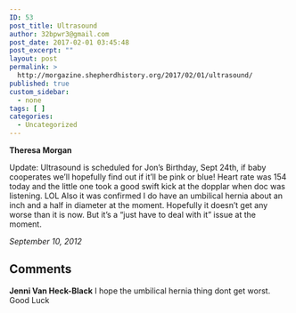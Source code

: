 ```yaml
---
ID: 53
post_title: Ultrasound
author: 32bpwr3@gmail.com
post_date: 2017-02-01 03:45:48
post_excerpt: ""
layout: post
permalink: >
  http://morgazine.shepherdhistory.org/2017/02/01/ultrasound/
published: true
custom_sidebar:
  - none
tags: [ ]
categories:
  - Uncategorized
---
```

<p><b>Theresa Morgan</b></p><p><span style="font-weight: 400;">Update: Ultrasound is scheduled for Jon’s Birthday, Sept 24th, if baby cooperates we’ll hopefully find out if it’ll be pink or blue! Heart rate was 154 today and the little one took a good swift kick at the dopplar when doc was listening. LOL Also it was confirmed I do have an umbilical hernia about an inch and a half in diameter at the moment. Hopefully it doesn’t get any worse than it is now. But it’s a “just have to deal with it” issue at the moment.</span></p><p><i><span style="font-weight: 400;">September 10, 2012</span></i></p><h2><b>Comments</b></h2><p><b>Jenni Van Heck-Black</b><span style="font-weight: 400;"> I hope the umbilical hernia thing dont get worst. Good Luck</span></p>